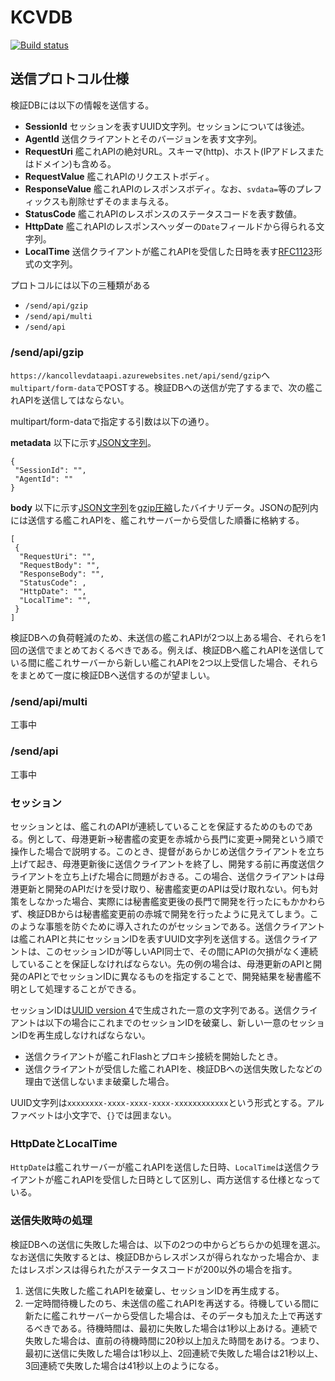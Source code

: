 # KCVDB

[![Build status](https://ci.appveyor.com/api/projects/status/hlkqwn71322y07v4?svg=true)](https://ci.appveyor.com/project/kancolleverifyteam/kcvdb-client)

## 送信プロトコル仕様
検証DBには以下の情報を送信する。
- **SessionId** セッションを表すUUID文字列。セッションについては後述。
- **AgentId** 送信クライアントとそのバージョンを表す文字列。
- **RequestUri** 艦これAPIの絶対URL。スキーマ(http)、ホスト(IPアドレスまたはドメイン)も含める。
- **RequestValue** 艦これAPIのリクエストボディ。
- **ResponseValue** 艦これAPIのレスポンスボディ。なお、`svdata=`等のプレフィックスも削除せずそのまま与える。
- **StatusCode** 艦これAPIのレスポンスのステータスコードを表す数値。
- **HttpDate** 艦これAPIのレスポンスヘッダーの`Date`フィールドから得られる文字列。
- **LocalTime** 送信クライアントが艦これAPIを受信した日時を表す[RFC1123](https://www.ietf.org/rfc/rfc1123.txt)形式の文字列。

プロトコルには以下の三種類がある
- `/send/api/gzip`
- `/send/api/multi`
- `/send/api`

### /send/api/gzip
`https://kancollevdataapi.azurewebsites.net/api/send/gzip`へ`multipart/form-data`でPOSTする。検証DBへの送信が完了するまで、次の艦これAPIを送信してはならない。

multipart/form-dataで指定する引数は以下の通り。

**metadata** 以下に示す[JSON文字列](https://www.ietf.org/rfc/rfc7159.txt)。
```
{
 "SessionId": "",
 "AgentId": ""
}
```

**body** 以下に示す[JSON文字列](https://www.ietf.org/rfc/rfc7159.txt)を[gzip圧縮](https://www.ietf.org/rfc/rfc1952.txt)したバイナリデータ。JSONの配列内には送信する艦これAPIを、艦これサーバーから受信した順番に格納する。
```
[
 {
  "RequestUri": "",
  "RequestBody": "",
  "ResponseBody": "",
  "StatusCode": ,
  "HttpDate": "",
  "LocalTime": "",
 }
]
```

検証DBへの負荷軽減のため、未送信の艦これAPIが2つ以上ある場合、それらを1回の送信でまとめておくるべきである。例えば、検証DBへ艦これAPIを送信している間に艦これサーバーから新しい艦これAPIを2つ以上受信した場合、それらをまとめて一度に検証DBへ送信するのが望ましい。

### /send/api/multi
工事中

### /send/api
工事中

### セッション
セッションとは、艦これのAPIが連続していることを保証するためのものである。例として、母港更新→秘書艦の変更を赤城から長門に変更→開発という順で操作した場合で説明する。このとき、提督があらかじめ送信クライアントを立ち上げて起き、母港更新後に送信クライアントを終了し、開発する前に再度送信クライアントを立ち上げた場合に問題がおきる。この場合、送信クライアントは母港更新と開発のAPIだけを受け取り、秘書艦変更のAPIは受け取れない。何も対策をしなかった場合、実際には秘書艦変更後の長門で開発を行ったにもかかわらず、検証DBからは秘書艦変更前の赤城で開発を行ったように見えてしまう。このような事態を防ぐために導入されたのがセッションである。送信クライアントは艦これAPIと共にセッションIDを表すUUID文字列を送信する。送信クライアントは、このセッションIDが等しいAPI同士で、その間にAPIの欠損がなく連続していることを保証しなければならない。先の例の場合は、母港更新のAPIと開発のAPIとでセッションIDに異なるものを指定することで、開発結果を秘書艦不明として処理することができる。

セッションIDは[UUID version 4](https://www.ietf.org/rfc/rfc4122.txt)で生成された一意の文字列である。送信クライアントは以下の場合にこれまでのセッションIDを破棄し、新しい一意のセッションIDを再生成しなければならない。
- 送信クライアントが艦これFlashとプロキシ接続を開始したとき。
- 送信クライアントが受信した艦これAPIを、検証DBへの送信失敗したなどの理由で送信しないまま破棄した場合。

UUID文字列は`xxxxxxxx-xxxx-xxxx-xxxx-xxxxxxxxxxxx`という形式とする。アルファベットは小文字で、`{}`では囲まない。

### HttpDateとLocalTime
`HttpDate`は艦これサーバーが艦これAPIを送信した日時、`LocalTime`は送信クライアントが艦これAPIを受信した日時として区別し、両方送信する仕様となっている。

### 送信失敗時の処理
検証DBへの送信に失敗した場合は、以下の2つの中からどちらかの処理を選ぶ。なお送信に失敗するとは、検証DBからレスポンスが得られなかった場合か、またはレスポンスは得られたがステータスコードが200以外の場合を指す。

1. 送信に失敗した艦これAPIを破棄し、セッションIDを再生成する。
2. 一定時間待機したのち、未送信の艦これAPIを再送する。待機している間に新たに艦これサーバーから受信した場合は、そのデータも加えた上で再送するべきである。待機時間は、最初に失敗した場合は1秒以上あける。連続で失敗した場合は、直前の待機時間に20秒以上加えた時間をあける。つまり、最初に送信に失敗した場合は1秒以上、2回連続で失敗した場合は21秒以上、3回連続で失敗した場合は41秒以上のようになる。
